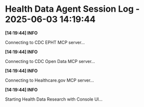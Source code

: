 # Health Data Agent Session Log - 2025-06-03 14:19:44

**[14:19:44] INFO**

Connecting to CDC EPHT MCP server...

**[14:19:44] INFO**

Connecting to CDC Open Data MCP server...

**[14:19:44] INFO**

Connecting to Healthcare.gov MCP server...

**[14:19:44] INFO**

Starting Health Data Research with Console UI...

